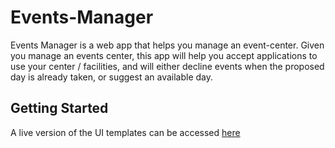 # Events-Manager
Events Manager is a web app that helps you manage an event-center.
Given you manage an events center, this app will help you accept applications to use your center / facilities, and will either decline events when the proposed day is already taken, or suggest an available day.

## Getting Started
A live version of the UI templates can be accessed [here](https://efosaok.github.io/Events-Manager/)
